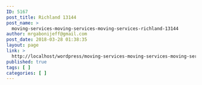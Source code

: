 ```yaml
---
ID: 5167
post_title: Richland 13144
post_name: >
  moving-services-moving-services-moving-services-richland-13144
author: mrgabonijeff@gmail.com
post_date: 2018-03-28 01:38:35
layout: page
link: >
  http://localhost/wordpress/moving-services-moving-services-moving-services-richland-13144/
published: true
tags: [ ]
categories: [ ]
---
```

